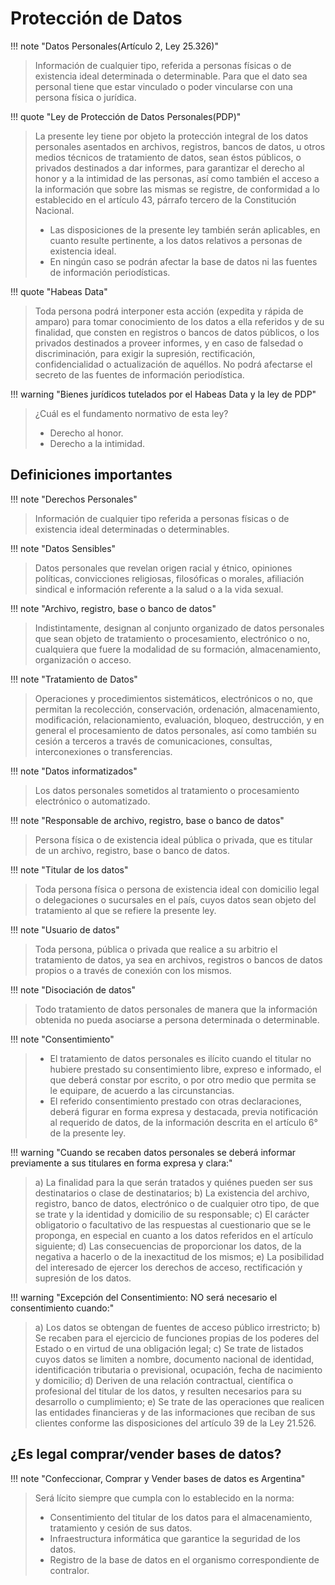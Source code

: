 # Protección de Datos

!!! note "Datos Personales(Artículo 2, Ley 25.326)"
> Información de cualquier tipo, referida a personas físicas o de existencia ideal determinada o determinable. Para que el dato sea personal tiene que estar vinculado o poder vincularse con una persona física o jurídica.


!!! quote "Ley de Protección de Datos Personales(PDP)"
> La presente ley tiene por objeto la protección integral de los datos personales asentados en archivos, registros, bancos de datos, u otros medios técnicos de tratamiento de datos, sean éstos públicos, o privados destinados a dar informes, para garantizar el derecho al honor y a la intimidad de las personas, así como también el acceso a la información que sobre las mismas se registre, de conformidad a lo establecido en el artículo 43, párrafo tercero de la Constitución Nacional.
> - Las disposiciones de la presente ley también serán aplicables, en cuanto resulte pertinente, a los datos relativos a personas de existencia ideal.
> - En ningún caso se podrán afectar la base de datos ni las fuentes de información periodísticas.


!!! quote "Habeas Data"
> Toda persona podrá interponer esta acción (expedita y rápida de amparo) para tomar conocimiento de los datos a ella referidos y de su finalidad, que consten en registros o bancos de datos públicos, o los privados destinados a proveer informes, y en caso de falsedad o discriminación, para exigir la supresión, rectificación, confidencialidad o actualización de aquéllos. No podrá afectarse el secreto de las fuentes de información periodística.


!!! warning "Bienes jurídicos tutelados por el Habeas Data y la ley de PDP"
> ¿Cuál es el fundamento normativo de esta ley?
> - Derecho al honor.
> - Derecho a la intimidad.


## Definiciones importantes

!!! note "Derechos Personales"
> Información de cualquier tipo referida a personas físicas o de existencia ideal determinadas o determinables.


!!! note "Datos Sensibles"
> Datos personales que revelan origen racial y étnico, opiniones políticas, convicciones religiosas, filosóficas o morales, afiliación sindical e información referente a la salud o a la vida sexual.


!!! note "Archivo, registro, base o banco de datos"
> Indistintamente, designan al conjunto organizado de datos personales que sean objeto de tratamiento o procesamiento, electrónico o no, cualquiera que fuere la modalidad de su formación, almacenamiento, organización o acceso.


!!! note "Tratamiento de Datos"
> Operaciones y procedimientos sistemáticos, electrónicos o no, que permitan la recolección, conservación, ordenación, almacenamiento, modificación, relacionamiento, evaluación, bloqueo, destrucción, y en general el procesamiento de datos personales, así como también su cesión a terceros a través de comunicaciones, consultas, interconexiones o transferencias.


!!! note "Datos informatizados"
> Los datos personales sometidos al tratamiento o procesamiento electrónico o automatizado.


!!! note "Responsable de archivo, registro, base o banco de datos"
> Persona física o de existencia ideal pública o privada, que es titular de un archivo, registro, base o banco de datos.


!!! note "Titular de los datos"
> Toda persona física o persona de existencia ideal con domicilio legal o delegaciones o sucursales en el país, cuyos datos sean objeto del tratamiento al que se refiere la presente ley.


!!! note "Usuario de datos"
> Toda persona, pública o privada que realice a su arbitrio el tratamiento de datos, ya sea en archivos, registros o bancos de datos propios o a través de conexión con los mismos.


!!! note "Disociación de datos"
> Todo tratamiento de datos personales de manera que la información obtenida no pueda asociarse a persona determinada o determinable.


!!! note "Consentimiento"
> - El tratamiento de datos personales es ilícito cuando el titular no hubiere prestado su consentimiento libre, expreso e informado, el que deberá constar por escrito, o por otro medio que permita se le equipare, de acuerdo a las circunstancias.
> - El referido consentimiento prestado con otras declaraciones, deberá figurar en forma expresa y destacada, previa notificación al requerido de datos, de la información descrita en el artículo 6° de la presente ley.


!!! warning "Cuando se recaben datos personales se deberá informar previamente a sus titulares en forma expresa y clara:"
> a) La finalidad para la que serán tratados y quiénes pueden ser sus destinatarios o clase de destinatarios;
> b) La existencia del archivo, registro, banco de datos, electrónico o de cualquier otro tipo, de que se trate y la identidad y domicilio de su responsable;
> c) El carácter obligatorio o facultativo de las respuestas al cuestionario que se le proponga, en especial en cuanto a los datos referidos en el artículo siguiente;
> d) Las consecuencias de proporcionar los datos, de la negativa a hacerlo o de la inexactitud de los mismos;
> e) La posibilidad del interesado de ejercer los derechos de acceso, rectificación y supresión de los datos.


!!! warning "Excepción del Consentimiento: NO será necesario el consentimiento cuando:"
> a) Los datos se obtengan de fuentes de acceso público irrestricto;
> b) Se recaben para el ejercicio de funciones propias de los poderes del Estado o en virtud de una obligación legal;
> c) Se trate de listados cuyos datos se limiten a nombre, documento nacional de identidad, identificación tributaria o previsional, ocupación, fecha de nacimiento y domicilio;
> d) Deriven de una relación contractual, científica o profesional del titular de los datos, y resulten necesarios para su desarrollo o cumplimiento;
> e) Se trate de las operaciones que realicen las entidades financieras y de las informaciones que reciban de sus clientes conforme las disposiciones del artículo 39 de la Ley 21.526.


## ¿Es legal comprar/vender bases de datos?


!!! note "Confeccionar, Comprar y Vender bases de datos es Argentina"
> Será lícito siempre que cumpla con lo establecido en la norma:
> - Consentimiento del titular de los datos para el almacenamiento, tratamiento y cesión de sus datos.
> - Infraestructura informática que garantice la seguridad de los datos.
> - Registro de la base de datos en el organismo correspondiente de contralor.
